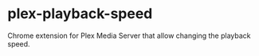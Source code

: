 # plex-playback-speed
Chrome extension for Plex Media Server that allow changing the playback speed.
